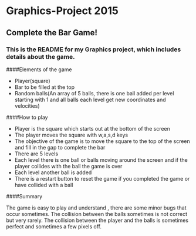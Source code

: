 # Graphics-Project 2015
## Complete the Bar Game!

### This is the README for my Graphics project, which includes details about the game.

####Elements of the game

- Player(square)
- Bar to be filled at the top
- Random balls(An array of 5 balls, there is one ball added per level starting with 1 and all balls each level get new coordinates and velocities)

####How to play

- Player is the square which starts out at the bottom of the screen
- The player moves the square with w,a,s,d keys
- The objective of the game is to move the square to the top of the screen and fill in the gap to complete the bar
- There are 5 levels
- Each level there is one ball or balls moving around the screen and if the player collides with the ball the game is over
- Each level another ball is added
- There is a restart button to reset the game if you completed the game or have collided with a ball

####Summary

The game is easy to play and understand , there are some minor bugs that occur sometimes. The collision between the balls sometimes is not correct but very rarely. The collision between the player and the balls is sometimes perfect and sometimes a few pixels off.
